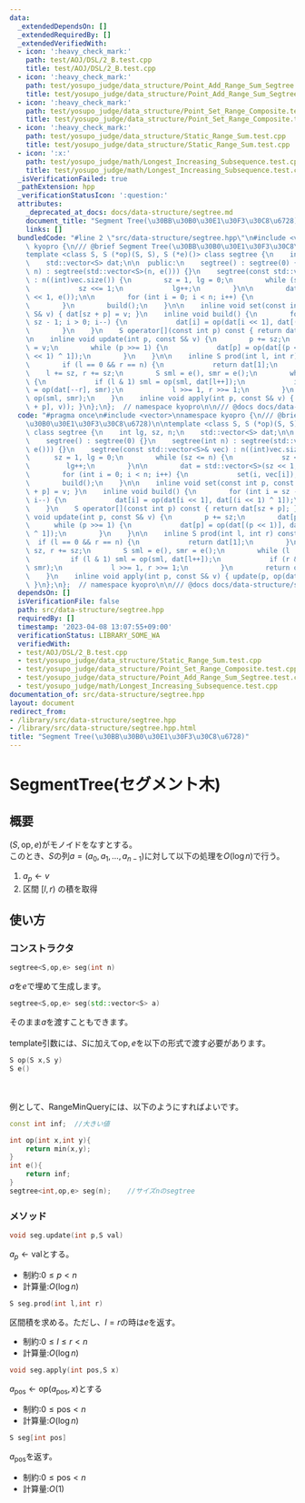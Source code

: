 ```yaml
---
data:
  _extendedDependsOn: []
  _extendedRequiredBy: []
  _extendedVerifiedWith:
  - icon: ':heavy_check_mark:'
    path: test/AOJ/DSL/2_B.test.cpp
    title: test/AOJ/DSL/2_B.test.cpp
  - icon: ':heavy_check_mark:'
    path: test/yosupo_judge/data_structure/Point_Add_Range_Sum_Segtree.test.cpp
    title: test/yosupo_judge/data_structure/Point_Add_Range_Sum_Segtree.test.cpp
  - icon: ':heavy_check_mark:'
    path: test/yosupo_judge/data_structure/Point_Set_Range_Composite.test.cpp
    title: test/yosupo_judge/data_structure/Point_Set_Range_Composite.test.cpp
  - icon: ':heavy_check_mark:'
    path: test/yosupo_judge/data_structure/Static_Range_Sum.test.cpp
    title: test/yosupo_judge/data_structure/Static_Range_Sum.test.cpp
  - icon: ':x:'
    path: test/yosupo_judge/math/Longest_Increasing_Subsequence.test.cpp
    title: test/yosupo_judge/math/Longest_Increasing_Subsequence.test.cpp
  _isVerificationFailed: true
  _pathExtension: hpp
  _verificationStatusIcon: ':question:'
  attributes:
    _deprecated_at_docs: docs/data-structure/segtree.md
    document_title: "Segment Tree(\u30BB\u30B0\u30E1\u30F3\u30C8\u6728)"
    links: []
  bundledCode: "#line 2 \"src/data-structure/segtree.hpp\"\n#include <vector>\nnamespace\
    \ kyopro {\n/// @brief Segment Tree(\u30BB\u30B0\u30E1\u30F3\u30C8\u6728)\n\n\
    template <class S, S (*op)(S, S), S (*e)()> class segtree {\n    int lg, sz, n;\n\
    \    std::vector<S> dat;\n\n  public:\n    segtree() : segtree(0) {}\n    segtree(int\
    \ n) : segtree(std::vector<S>(n, e())) {}\n    segtree(const std::vector<S>& vec)\
    \ : n((int)vec.size()) {\n        sz = 1, lg = 0;\n        while (sz <= n) {\n\
    \            sz <<= 1;\n            lg++;\n        }\n\n        dat = std::vector<S>(sz\
    \ << 1, e());\n\n        for (int i = 0; i < n; i++) {\n            set(i, vec[i]);\n\
    \        }\n        build();\n    }\n\n    inline void set(const int p, const\
    \ S& v) { dat[sz + p] = v; }\n    inline void build() {\n        for (int i =\
    \ sz - 1; i > 0; i--) {\n            dat[i] = op(dat[i << 1], dat[(i << 1) ^ 1]);\n\
    \        }\n    }\n    S operator[](const int p) const { return dat[sz + p]; }\n\
    \n    inline void update(int p, const S& v) {\n        p += sz;\n        dat[p]\
    \ = v;\n        while (p >>= 1) {\n            dat[p] = op(dat[(p << 1)], dat[(p\
    \ << 1) ^ 1]);\n        }\n    }\n\n    inline S prod(int l, int r) const {\n\
    \        if (l == 0 && r == n) {\n            return dat[1];\n        }\n    \
    \    l += sz, r += sz;\n        S sml = e(), smr = e();\n        while (l != r)\
    \ {\n            if (l & 1) sml = op(sml, dat[l++]);\n            if (r & 1) smr\
    \ = op(dat[--r], smr);\n            l >>= 1, r >>= 1;\n        }\n        return\
    \ op(sml, smr);\n    }\n    inline void apply(int p, const S& v) { update(p, op(dat[sz\
    \ + p], v)); }\n};\n};  // namespace kyopro\n\n/// @docs docs/data-structure/segtree.md\n"
  code: "#pragma once\n#include <vector>\nnamespace kyopro {\n/// @brief Segment Tree(\u30BB\
    \u30B0\u30E1\u30F3\u30C8\u6728)\n\ntemplate <class S, S (*op)(S, S), S (*e)()>\
    \ class segtree {\n    int lg, sz, n;\n    std::vector<S> dat;\n\n  public:\n\
    \    segtree() : segtree(0) {}\n    segtree(int n) : segtree(std::vector<S>(n,\
    \ e())) {}\n    segtree(const std::vector<S>& vec) : n((int)vec.size()) {\n  \
    \      sz = 1, lg = 0;\n        while (sz <= n) {\n            sz <<= 1;\n   \
    \         lg++;\n        }\n\n        dat = std::vector<S>(sz << 1, e());\n\n\
    \        for (int i = 0; i < n; i++) {\n            set(i, vec[i]);\n        }\n\
    \        build();\n    }\n\n    inline void set(const int p, const S& v) { dat[sz\
    \ + p] = v; }\n    inline void build() {\n        for (int i = sz - 1; i > 0;\
    \ i--) {\n            dat[i] = op(dat[i << 1], dat[(i << 1) ^ 1]);\n        }\n\
    \    }\n    S operator[](const int p) const { return dat[sz + p]; }\n\n    inline\
    \ void update(int p, const S& v) {\n        p += sz;\n        dat[p] = v;\n  \
    \      while (p >>= 1) {\n            dat[p] = op(dat[(p << 1)], dat[(p << 1)\
    \ ^ 1]);\n        }\n    }\n\n    inline S prod(int l, int r) const {\n      \
    \  if (l == 0 && r == n) {\n            return dat[1];\n        }\n        l +=\
    \ sz, r += sz;\n        S sml = e(), smr = e();\n        while (l != r) {\n  \
    \          if (l & 1) sml = op(sml, dat[l++]);\n            if (r & 1) smr = op(dat[--r],\
    \ smr);\n            l >>= 1, r >>= 1;\n        }\n        return op(sml, smr);\n\
    \    }\n    inline void apply(int p, const S& v) { update(p, op(dat[sz + p], v));\
    \ }\n};\n};  // namespace kyopro\n\n/// @docs docs/data-structure/segtree.md"
  dependsOn: []
  isVerificationFile: false
  path: src/data-structure/segtree.hpp
  requiredBy: []
  timestamp: '2023-04-08 13:07:55+09:00'
  verificationStatus: LIBRARY_SOME_WA
  verifiedWith:
  - test/AOJ/DSL/2_B.test.cpp
  - test/yosupo_judge/data_structure/Static_Range_Sum.test.cpp
  - test/yosupo_judge/data_structure/Point_Set_Range_Composite.test.cpp
  - test/yosupo_judge/data_structure/Point_Add_Range_Sum_Segtree.test.cpp
  - test/yosupo_judge/math/Longest_Increasing_Subsequence.test.cpp
documentation_of: src/data-structure/segtree.hpp
layout: document
redirect_from:
- /library/src/data-structure/segtree.hpp
- /library/src/data-structure/segtree.hpp.html
title: "Segment Tree(\u30BB\u30B0\u30E1\u30F3\u30C8\u6728)"
---
```

# SegmentTree(セグメント木)
## 概要
$(S,\text{op},e)$がモノイドをなすとする。\
このとき、$S$の列$a=(a_0,a_1,\dots,a_{n-1})$に対して以下の処理を$O(\log n)$で行う。

1. $a_p\leftarrow v$
1. 区間 $[l,r)$ の積を取得

## 使い方
### コンストラクタ
```cpp
segtree<S,op,e> seg(int n)
```
$a$を$e$で埋めて生成します。
```cpp
segtree<S,op,e> seg(std::vector<S> a)
```
そのまま$a$を渡すこともできます。
\
\
template引数には、$S$に加えて$\text{op},e$を以下の形式で渡す必要があります。
```cpp
S op(S x,S y)
S e()
```
\
\
例として、RangeMinQueryには、以下のようにすればよいです。
```cpp
const int inf;  //大きい値

int op(int x,int y){
    return min(x,y);
}
int e(){
    return inf;
}
segtree<int,op,e> seg(n);    //サイズnのsegtree
```

### メソッド
```cpp
void seg.update(int p,S val)
```
$a_p\leftarrow \text{val}$とする。
- 制約:$0\leq p<n$
- 計算量:$O(\log n)$

```cpp
S seg.prod(int l,int r)
```
区間積を求める。ただし、$l=r$の時は$e$を返す。
- 制約:$0\leq l\leq r <n$
- 計算量:$O(\log n)$

```cpp
void seg.apply(int pos,S x)
```
$a_{\text{pos}}\leftarrow \text{op}(a_{\text{pos}},x)$とする
- 制約:$0\leq \text{pos}<n$
- 計算量:$O(\log n)$

```cpp
S seg[int pos]
```
$a_{\text{pos}}$を返す。
- 制約:$0\leq \text{pos} <n$
- 計算量:$O(1)$